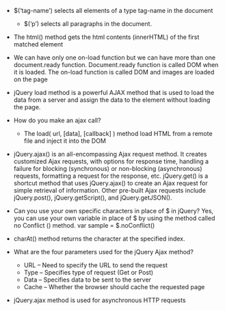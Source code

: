 

- $(‘tag-name’) selects all elements of a type tag-name in the document
  - $(‘p’) selects all paragraphs in the document.
	
- The html() method gets the html contents (innerHTML) of the first matched element
- We can have only one on-load function but we can have more than one document.ready function. Document.ready function is called DOM when it is loaded. The on-load function is called DOM and images are loaded on the page

- jQuery load method is a powerful AJAX method that is used to load the data from a server and assign the data to the element without loading the page.

- How do you make an ajax call?
  - The load( url, [data], [callback] ) method load HTML from a remote file and inject it into the DOM
	
- jQuery.ajax() is an all-encompassing Ajax request method. It creates customized Ajax requests, with options for response time, handling a failure for blocking (synchronous) or non-blocking (asynchronous) requests, formatting a request for the response, etc.
	jQuery.get() is a shortcut method that uses jQuery.ajax() to create an Ajax request for simple retrieval of information. Other pre-built Ajax requests include jQuery.post(), jQuery.getScript(), and jQuery.getJSON().	

- Can you use your own specific characters in place of $ in jQuery?
	Yes, you can use your own variable in place of $ by using the method called no Conflict () method.
	var sample = $.noConflict()
	
- charAt() method returns the character at the specified index.

- What are the four parameters used for the jQuery Ajax method?
	- URL – Need to specify the URL to send the request
	- Type – Specifies type of request (Get or Post)
	- Data – Specifies data to be sent to the server
	- Cache – Whether the browser should cache the requested page
	
- jQuery.ajax method is used for asynchronous HTTP requests	
 
	
	
